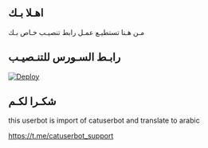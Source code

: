 ## اهـلا بـك
مـن هـنا تستطيـع عمـل رابط تنصيـب خـاص بـك

## رابـط السـورس للتنـصيـب

[![Deploy](https://www.herokucdn.com/deploy/button.svg)](https://heroku.com/deploy?template=https://github.com/zi5j/jmthon)

## شكـرا لكـم 


this userbot is import of catuserbot and translate to arabic

https://t.me/catuserbot_support
